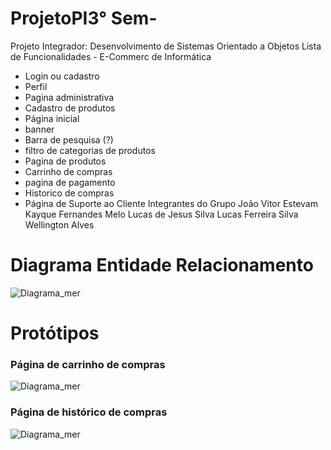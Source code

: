 # ProjetoPI3° Sem-
Projeto Integrador: Desenvolvimento de Sistemas Orientado a Objetos
Lista de Funcionalidades - E-Commerc de Informática
- Login ou cadastro
- Perfil
- Pagina administrativa
- Cadastro de produtos
- Página inicial
- banner
- Barra de pesquisa (?)
- filtro de categorias de produtos
- Pagina de produtos
- Carrinho de compras
- pagina de pagamento
- Historico de compras
- Página de Suporte ao Cliente
Integrantes do Grupo
João Vitor Estevam
Kayque Fernandes Melo
Lucas de Jesus Silva
Lucas Ferreira Silva
Wellington Alves

# Diagrama Entidade Relacionamento

![Diagrama_mer](https://user-images.githubusercontent.com/99514168/222869068-493d71bb-a8dd-4e8c-b857-79cfae739f89.png)

# Protótipos

### Página de carrinho de compras
![Diagrama_mer](./Docs/Prot%C3%B3tipos/Carrinho%20de%20compras.PNG)

### Página de histórico de compras
![Diagrama_mer](./Docs/Prot%C3%B3tipos/Historico%20de%20compras.PNG)